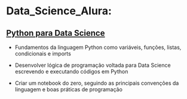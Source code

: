 # Data_Science_Alura:

## [Python para Data Science](https://github.com/IgorPereiraPinto/Data_Science_Alura/blob/main/Introdu%C3%A7%C3%A3o_Python.ipynb)
- Fundamentos da linguagem Python como variáveis, funções, listas, condicionais e imports 

- Desenvolver lógica de programação voltada para Data Science escrevendo e executando códigos em Python  

- Criar um notebook do zero, seguindo as principais convenções da linguagem e boas práticas de programação 



